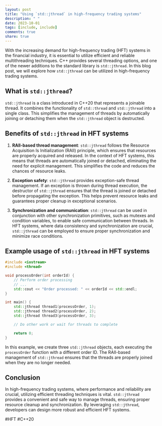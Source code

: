 ```yaml
---
layout: post
title: "Using `std::jthread` in high-frequency trading systems"
description: " "
date: 2023-10-01
tags: [include, include]
comments: true
share: true
---
```


With the increasing demand for high-frequency trading (HFT) systems in the financial industry, it is essential to utilize efficient and reliable multithreading techniques. C++ provides several threading options, and one of the newer additions to the standard library is `std::jthread`. In this blog post, we will explore how `std::jthread` can be utilized in high-frequency trading systems.

## What is `std::jthread`?

`std::jthread` is a class introduced in C++20 that represents a joinable thread. It combines the functionality of `std::thread` and `std::jthread` into a single class. This simplifies the management of threads by automatically joining or detaching them when the `std::jthread` object is destructed.

## Benefits of `std::jthread` in HFT systems

1. **RAII-based thread management**: `std::jthread` follows the Resource Acquisition Is Initialization (RAII) principle, which ensures that resources are properly acquired and released. In the context of HFT systems, this means that threads are automatically joined or detached, eliminating the need for explicit management. This simplifies the code and reduces the chances of resource leaks.

2. **Exception safety**: `std::jthread` provides exception-safe thread management. If an exception is thrown during thread execution, the destructor of `std::jthread` ensures that the thread is joined or detached before propagating the exception. This helps prevent resource leaks and guarantees proper cleanup in exceptional scenarios.

3. **Synchronization and communication**: `std::jthread` can be used in conjunction with other synchronization primitives, such as mutexes and condition variables, to enable safe communication between threads. In HFT systems, where data consistency and synchronization are crucial, `std::jthread` can be employed to ensure proper synchronization and minimize race conditions.

## Example usage of `std::jthread` in HFT systems

```cpp
#include <iostream>
#include <thread>

void processOrder(int orderId) {
    // Perform order processing
    // ...
    std::cout << "Order processed: " << orderId << std::endl;
}

int main() {
    std::jthread thread1(processOrder, 1);
    std::jthread thread2(processOrder, 2);
    std::jthread thread3(processOrder, 3);

    // Do other work or wait for threads to complete

    return 0;
}
```

In this example, we create three `std::jthread` objects, each executing the `processOrder` function with a different order ID. The RAII-based management of `std::jthread` ensures that the threads are properly joined when they are no longer needed.

## Conclusion

In high-frequency trading systems, where performance and reliability are crucial, utilizing efficient threading techniques is vital. `std::jthread` provides a convenient and safe way to manage threads, ensuring proper resource cleanup and synchronization. By leveraging `std::jthread`, developers can design more robust and efficient HFT systems.

#HFT #C++20